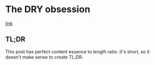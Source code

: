 # The DRY obsession

[link](http://joelabrahamsson.com/the-dry-obsession/)

## TL;DR

This post has perfect content essence to length ratio. It's short, so it doesn't make sense to create TL;DR.
